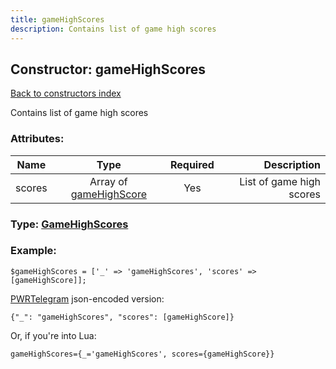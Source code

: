 ```yaml
---
title: gameHighScores
description: Contains list of game high scores
---
```

## Constructor: gameHighScores  
[Back to constructors index](index.md)



Contains list of game high scores

### Attributes:

| Name     |    Type       | Required | Description |
|----------|:-------------:|:--------:|------------:|
|scores|Array of [gameHighScore](../constructors/gameHighScore.md) | Yes|List of game high scores|



### Type: [GameHighScores](../types/GameHighScores.md)


### Example:

```
$gameHighScores = ['_' => 'gameHighScores', 'scores' => [gameHighScore]];
```  

[PWRTelegram](https://pwrtelegram.xyz) json-encoded version:

```
{"_": "gameHighScores", "scores": [gameHighScore]}
```


Or, if you're into Lua:  


```
gameHighScores={_='gameHighScores', scores={gameHighScore}}

```


